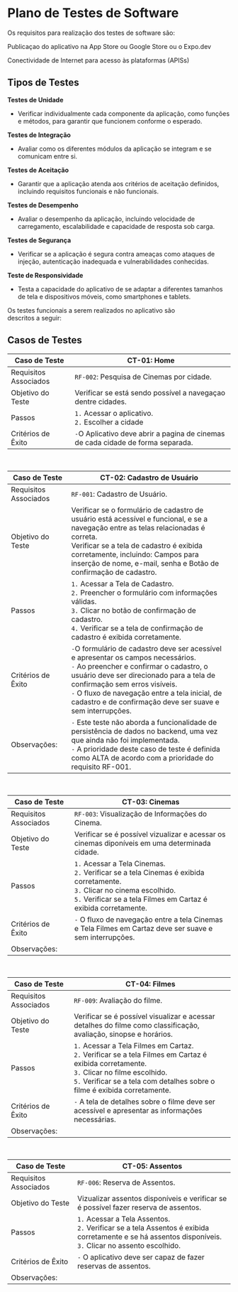 # Plano de Testes de Software

Os requisitos para realização dos testes de software são:

Publicaçao do aplicativo na App Store ou Google Store ou o Expo.dev


Conectividade de Internet para acesso às plataformas (APISs)

## Tipos de Testes

**Testes de Unidade**
-	Verificar individualmente cada componente da aplicação, como funções e métodos, para garantir que funcionem conforme o esperado.

**Testes de Integração**
- Avaliar como os diferentes módulos da aplicação se integram e se comunicam entre si.

**Testes de Aceitação**
- Garantir que a aplicação atenda aos critérios de aceitação definidos, incluindo requisitos funcionais e não funcionais.

**Testes de Desempenho**
- Avaliar o desempenho da aplicação, incluindo velocidade de carregamento, escalabilidade e capacidade de resposta sob carga.

**Testes de Segurança**
- Verificar se a aplicação é segura contra ameaças como ataques de injeção, autenticação inadequada e vulnerabilidades conhecidas.

**Teste de Responsividade**
-  Testa a capacidade do aplicativo de se adaptar a diferentes tamanhos de tela e dispositivos móveis, como smartphones e tablets.

Os testes funcionais a serem realizados no aplicativo são descritos a seguir:

## Casos de Testes

| Caso de Teste | CT-01: Home |
|---|---|
| Requisitos Associados |  `RF-002`: Pesquisa de Cinemas por cidade. <br> |
| Objetivo do Teste |Verificar se está sendo possível a navegaçao dentre cidades. |
| Passos | `1.` Acessar o aplicativo. <br>  `2.` Escolher a cidade |
| Critérios de Êxito | `-`O Aplicativo deve abrir a pagina de cinemas de cada cidade de forma separada.  |
<br>

| Caso de Teste | CT-02: Cadastro de Usuário|
|---|---|
| Requisitos Associados |  `RF-001`: Cadastro de Usuário. <br> |
| Objetivo do Teste |Verificar se o formulário de cadastro de usuário está acessível e funcional, e se a navegação entre as telas relacionadas é correta. <br>  Verificar se a tela de cadastro é exibida corretamente, incluindo: Campos para inserção de nome, e-mail, senha e Botão de confirmação de cadastro.|
| Passos | `1.` Acessar a Tela de Cadastro. <br>  `2.` Preencher o formulário com informações válidas. <br>  `3.` Clicar no botão de confirmação de cadastro. <br>  `4.` Verificar se a tela de confirmação de cadastro é exibida corretamente. |
| Critérios de Êxito | `-`O formulário de cadastro deve ser acessível e apresentar os campos necessários. <br> `-` Ao preencher e confirmar o cadastro, o usuário deve ser direcionado para a tela de confirmação sem erros visíveis. <br> `-` O fluxo de navegação entre a tela inicial, de cadastro e de confirmação deve ser suave e sem interrupções.   |
| Observações: |`-` Este teste não aborda a funcionalidade de persistência de dados no backend, uma vez que ainda não foi implementada. <br> `-` A prioridade deste caso de teste é definida como ALTA de acordo com a prioridade do requisito RF-001.|
<br>

| Caso de Teste | CT-03: Cinemas|
|---|---|
| Requisitos Associados |  `RF-003`: Visualização de Informações do Cinema. <br> |
| Objetivo do Teste |Verificar se é possível vizualizar e acessar os cinemas diponíveis em uma determinada cidade. |
| Passos | `1.` Acessar a Tela Cinemas. <br> `2.`  Verificar se a tela Cinemas é exibida corretamente. <br>  `3.` Clicar no cinema escolhido. <br>  `5.` Verificar se a tela Filmes em Cartaz é exibida corretamente. |
| Critérios de Êxito | `-` O fluxo de navegação entre a tela Cinemas e Tela Filmes em Cartaz deve ser suave e sem interrupções.   |
| Observações: | |
<br>

| Caso de Teste | CT-04: Filmes|
|---|---|
| Requisitos Associados |  `RF-009`: Avaliação do filme. <br> |
| Objetivo do Teste |Verificar se é possível visualizar e acessar detalhes do filme como classificação, avaliação, sinopse e horários. |
| Passos | `1.` Acessar a Tela Filmes em Cartaz. <br> `2.`  Verificar se a tela Filmes em Cartaz é exibida corretamente. <br>  `3.` Clicar no filme escolhido. <br>  `5.` Verificar se a tela com detalhes sobre o filme é exibida corretamente. |
| Critérios de Êxito | `-` A tela de detalhes sobre o filme deve ser acessível e apresentar as informações necessárias.   |
| Observações: | |
<br>

| Caso de Teste | CT-05: Assentos|
|---|---|
| Requisitos Associados |  `RF-006`: Reserva de Assentos. <br> |
| Objetivo do Teste |Vizualizar assentos disponíveis e verificar se é possível fazer reserva de assentos. |
| Passos | `1.` Acessar a Tela Assentos. <br> `2.`  Verificar se a tela Assentos é exibida corretamente e se há assentos disponíveis. <br>  `3.` Clicar no assento escolhido. |
| Critérios de Êxito | `-` O aplicativo deve ser capaz de fazer reservas de assentos.   |
| Observações: | |



